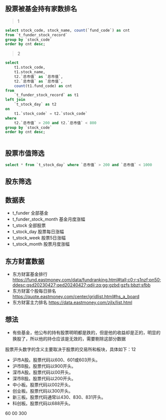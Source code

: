 ## 股票被基金持有家数排名

> 1

```sql
select stock_code, stock_name, count(`fund_code`) as cnt
from `t_funder_stock_record`
group by `stock_code`
order by cnt desc;
```

> 2

```sql
select
	t1.stock_code,
	t1.stock_name,
	t2.`总市值` as `总市值`,
	t2.`总市值` as `总市值`,
	count(t1.fund_code) as cnt
from
	`t_funder_stock_record` as t1
left join
	`t_stock_day` as t2
on
	t1.`stock_code` = t2.`stock_code`
where
	t2.`总市值` > 200 and t2.`总市值` < 800
group by `stock_code`
order by cnt desc;
```

```

```

## 股票市值筛选

```sql
select * from `t_stock_day` where `总市值` > 200 and `总市值` < 1000
```

## 股东筛选

## 数据表

- t_funder 全部基金
- t_funder_stock_month 基金月度涨幅
- t_stock 全部股票
- t_stock_day 股票每日涨幅
- t_stock_week 股票5日涨幅
- t_stock_month 股票月度涨幅

## 东方财富数据
- 东方财富基金排行 https://fund.eastmoney.com/data/fundranking.html#tall;c0;r;s1nzf;pn50;ddesc;qsd20230427;qed20240427;qdii;zq;gg;gzbd;gzfs;bbzt;sfbb
- 东方财富个股每日排名 https://quote.eastmoney.com/center/gridlist.html#hs_a_board
- 东方财富主力排名 https://data.eastmoney.com/zjlx/list.html

## 想法
- 有些基金，他公布的持有股票明明都是跌的，但是他的收益却是正的，明显的换股了，所以他的持仓应该是无效的，需要剔除这部分数据


股票开头数字的含义主要取决于股票的交易所和板块，具体如下：12

- 沪市A股。股票代码以600、601或603开头。
- 沪市B股。股票代码以900开头。
- 深市A股。股票代码以00开头。
- 深市B股。股票代码以200开头。
- 中小板。股票代码以002开头。
- 创业板。股票代码以300开头。
- 新三板。股票代码通常以430、830、831开头。
- 科创板。股票代码以688开头。

60 00 300